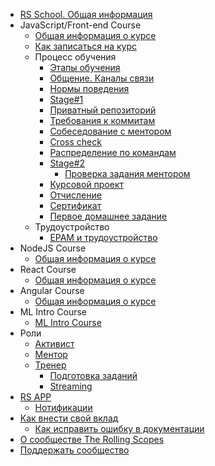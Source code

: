 - [RS School. Общая информация](README.md)
- JavaScript/Front-end Course
  - [Общая информация о курсе](js-fe-course.md)
  - [Как записаться на курс](how-to-enroll.md)
  - Процесс обучения
    - [Этапы обучения](stages.md)
    - [Общение. Каналы связи](rs-school-chats.md)
    - [Нормы поведения](code-of-conduct.md)
    - [Stage#1](stage1.md)
    - [Приватный репозиторий](private-repository.md)
    - [Требования к коммитам](git-convention.md)
    - [Собеседование с ментором](technical-screening.md)
    - [Cross check](cross-check-flow.md)
    - [Распределение по командам](teams.md)
    - [Stage#2](stage2.md)
      - [Проверка задания ментором](pull-request-review-process.md) 
    - [Курсовой проект](final-task.md)
    - [Отчисление](dismission.md)
    - [Сертификат](rs-school-certificate.md)
    - [Первое домашнее задание](first-home-task.md)
  - Трудоустройство
    - [EPAM и трудоустройство](employment.md)
- NodeJS Course
  - [Общая информация о курсе](nodejs-course.md)
- React Course
  - [Общая информация о курсе](react-course.md)
- Angular Course
  - [Общая информация о курсе](angular-course.md)
- ML Intro Course
  - [ML Intro Course](ml-intro-course.md)
- Роли
    - [Активист](rs-school-activist.md)
    - [Ментор](rs-school-mentor.md)
    - [Тренер](rs-school-trainer.md)
      - [Подготовка заданий](create-task.md)
      - [Streaming](streaming.md)
- [RS APP](rs-app.md)
    - [Нотификации](notifications.md)
- [Как внести свой вклад](how-to-contribute.md)
  - [Как исправить ошибку в документации](fix-typo.md)
- [О сообществе The Rolling Scopes](rolling-scopes-overview.md)
- [Поддержать сообщество](fundraiser.md)
